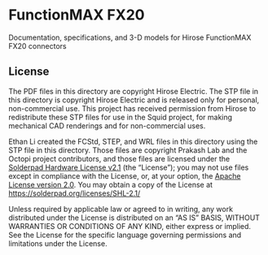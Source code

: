 # FunctionMAX FX20

Documentation, specifications, and 3-D models for Hirose FunctionMAX FX20 connectors

## License

The PDF files in this directory are copyright Hirose Electric. The STP file in this directory is copyright Hirose Electric and is released only for personal, non-commercial use. This project has received permission from Hirose to redistribute these STP files for use in the Squid project, for making mechanical CAD renderings and for non-commercial uses.

Ethan Li created the FCStd, STEP, and WRL files in this directory using the STP file in this directory. Those files are copyright Prakash Lab and the Octopi project contributors, and those files are licensed under the [Solderpad Hardware License v2.1](/LICENSE) (the “License”); you may not use files except in compliance with the License, or, at your option, the [Apache License version 2.0](/LICENSE.Apache). You may obtain a copy of the License at https://solderpad.org/licenses/SHL-2.1/

Unless required by applicable law or agreed to in writing, any work distributed under the License is distributed on an “AS IS” BASIS, WITHOUT WARRANTIES OR CONDITIONS OF ANY KIND, either express or implied. See the License for the specific language governing permissions and limitations under the License.
